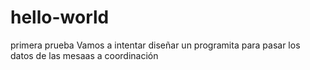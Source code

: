 # hello-world
primera prueba
Vamos a intentar diseñar un programita para pasar los datos de las mesaas a coordinación
